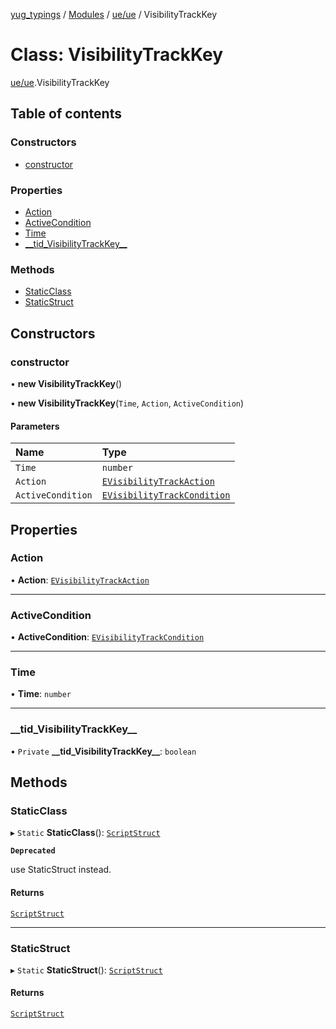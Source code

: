 [yug_typings](../README.md) / [Modules](../modules.md) / [ue/ue](../modules/ue_ue.md) / VisibilityTrackKey

# Class: VisibilityTrackKey

[ue/ue](../modules/ue_ue.md).VisibilityTrackKey

## Table of contents

### Constructors

- [constructor](ue_ue.VisibilityTrackKey.md#constructor)

### Properties

- [Action](ue_ue.VisibilityTrackKey.md#action)
- [ActiveCondition](ue_ue.VisibilityTrackKey.md#activecondition)
- [Time](ue_ue.VisibilityTrackKey.md#time)
- [\_\_tid\_VisibilityTrackKey\_\_](ue_ue.VisibilityTrackKey.md#__tid_visibilitytrackkey__)

### Methods

- [StaticClass](ue_ue.VisibilityTrackKey.md#staticclass)
- [StaticStruct](ue_ue.VisibilityTrackKey.md#staticstruct)

## Constructors

### constructor

• **new VisibilityTrackKey**()

• **new VisibilityTrackKey**(`Time`, `Action`, `ActiveCondition`)

#### Parameters

| Name | Type |
| :------ | :------ |
| `Time` | `number` |
| `Action` | [`EVisibilityTrackAction`](../enums/ue_ue.EVisibilityTrackAction.md) |
| `ActiveCondition` | [`EVisibilityTrackCondition`](../enums/ue_ue.EVisibilityTrackCondition.md) |

## Properties

### Action

• **Action**: [`EVisibilityTrackAction`](../enums/ue_ue.EVisibilityTrackAction.md)

___

### ActiveCondition

• **ActiveCondition**: [`EVisibilityTrackCondition`](../enums/ue_ue.EVisibilityTrackCondition.md)

___

### Time

• **Time**: `number`

___

### \_\_tid\_VisibilityTrackKey\_\_

• `Private` **\_\_tid\_VisibilityTrackKey\_\_**: `boolean`

## Methods

### StaticClass

▸ `Static` **StaticClass**(): [`ScriptStruct`](ue_ue.ScriptStruct.md)

**`Deprecated`**

use StaticStruct instead.

#### Returns

[`ScriptStruct`](ue_ue.ScriptStruct.md)

___

### StaticStruct

▸ `Static` **StaticStruct**(): [`ScriptStruct`](ue_ue.ScriptStruct.md)

#### Returns

[`ScriptStruct`](ue_ue.ScriptStruct.md)
